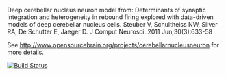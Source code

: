 Deep cerebellar nucleus neuron model from: Determinants of synaptic integration and 
heterogeneity in rebound firing explored with data-driven models of deep cerebellar 
nucleus cells. Steuber V, Schultheiss NW, Silver RA, De Schutter E, Jaeger D. 
J Comput Neurosci. 2011 Jun;30(3):633-58

See http://www.opensourcebrain.org/projects/cerebellarnucleusneuron for more details.


[![Build Status](https://travis-ci.com/OpenSourceBrain/CerebellarNucleusNeuron.svg?branch=master)](https://travis-ci.com/OpenSourceBrain/CerebellarNucleusNeuron)


